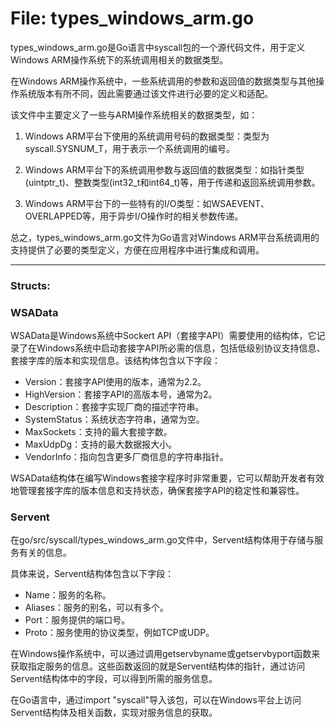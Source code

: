 # File: types_windows_arm.go

types_windows_arm.go是Go语言中syscall包的一个源代码文件，用于定义Windows ARM操作系统下的系统调用相关的数据类型。

在Windows ARM操作系统中，一些系统调用的参数和返回值的数据类型与其他操作系统版本有所不同，因此需要通过该文件进行必要的定义和适配。

该文件中主要定义了一些与ARM操作系统相关的数据类型，如：

1. Windows ARM平台下使用的系统调用号码的数据类型：类型为syscall.SYSNUM_T，用于表示一个系统调用的编号。

2. Windows ARM平台下的系统调用参数与返回值的数据类型：如指针类型(uintptr_t)、整数类型(int32_t和int64_t)等，用于传递和返回系统调用参数。

3. Windows ARM平台下的一些特有的I/O类型：如WSAEVENT、OVERLAPPED等，用于异步I/O操作时的相关参数传递。

总之，types_windows_arm.go文件为Go语言对Windows ARM平台系统调用的支持提供了必要的类型定义，方便在应用程序中进行集成和调用。




---

### Structs:

### WSAData

WSAData是Windows系统中Sockert API（套接字API）需要使用的结构体，它记录了在Windows系统中启动套接字API所必需的信息，包括低级别协议支持信息、套接字库的版本和实现信息。该结构体包含以下字段：

- Version：套接字API使用的版本，通常为2.2。
- HighVersion：套接字API的高版本号，通常为2。
- Description：套接字实现厂商的描述字符串。
- SystemStatus：系统状态字符串，通常为空。
- MaxSockets：支持的最大套接字数。
- MaxUdpDg：支持的最大数据报大小。
- VendorInfo：指向包含更多厂商信息的字符串指针。

WSAData结构体在编写Windows套接字程序时非常重要，它可以帮助开发者有效地管理套接字库的版本信息和支持状态，确保套接字API的稳定性和兼容性。



### Servent

在go/src/syscall/types_windows_arm.go文件中，Servent结构体用于存储与服务有关的信息。

具体来说，Servent结构体包含以下字段：

- Name：服务的名称。
- Aliases：服务的别名，可以有多个。
- Port：服务提供的端口号。
- Proto：服务使用的协议类型，例如TCP或UDP。

在Windows操作系统中，可以通过调用getservbyname或getservbyport函数来获取指定服务的信息。这些函数返回的就是Servent结构体的指针，通过访问Servent结构体中的字段，可以得到所需的服务信息。

在Go语言中，通过import "syscall"导入该包，可以在Windows平台上访问Servent结构体及相关函数，实现对服务信息的获取。



